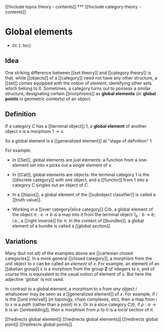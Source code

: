
<div class="rightHandSide toc">
[[!include topos theory - contents]]
***
[[!include category theory - contents]]
</div>


# Global elements
* tic
{: toc}


## Idea

One striking difference between [[set theory]] and [[category theory]] is that, while [[objects]] of a [[category]] need not have any other structure, a [[set]] comes equipped with the notion of _element_, identifying other sets which belong to it.  Sometimes, a category turns out to possess a similar structure, designating certain [[morphisms]] as __global elements__ (or __global points__ in geometric contexts) of an object.


## Definition

If a category $C$ has a [[terminal object]] $1$, a __global element__ of another object $x$ is a morphism $1 \to x$.

So a global element is a [[generalized element]] at "stage of definition" $1$.

For example:

* In [[Set]], global elements are just elements: a function from a one-element set into $x$ picks out a single element of $x$.

* In [[Cat]], global elements are objects: the terminal category $1$ is the [[discrete category]] with one object, and a [[functor]] from $1$ into a category $C$ singles out an object of $C$.

* In a [[topos]], a global element of the [[subobject classifier]] is called a [[truth value]].

* Working in a [[over category|slice category]] $C/b$, a global element of the object $\pi: e \to b$ is a map into it from the terminal object $1_b: b \to b$; i.e., a [[right inverse]] for $\pi$.  In the context of [[bundles]], a global element of a bundle is called a *[[global section]]*.


## Variations

Many (but not all) of the examples above are [[cartesian closed categories]].  In a more general [[closed category]], a morphism from the unit object to $x$ can be called an _element_ of $x$. For example, an element of an [[abelian group]] $x$ is a morphism from the group $\mathbf{Z}$ of integers to $x$, and of course this is equivalent to the usual notion of element of $x$. But here the adjective 'global' is not used.

In contrast to a global element, a morphism to $x$ from _any_ object $i$ whatsoever may be seen as a [[generalized element]] of $x$. For example, if $i$ is the [[unit interval]] (in topology, chain complexes, etc), then a map from $i$ to $x$ is a *path* (rather than a point) in $x$. Or in a slice category $C/b$, if $\rho: a \to b$ is an [[embedding]], then a morphism from $\rho$ to $\pi$ is a _local_ section of $\pi$.


[[!redirects global element]]
[[!redirects global elements]]
[[!redirects global point]]
[[!redirects global points]]
